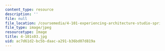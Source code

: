```yaml
---
content_type: resource
description: ''
file: null
file_location: /coursemedia/4-101-experiencing-architecture-studio-spring-2003/ac7d61d2bc5bdaaca291b36bd07d819a_4-101s03.jpg
file_type: image/jpeg
resourcetype: Image
title: 4-101s03.jpg
uid: ac7d61d2-bc5b-daac-a291-b36bd07d819a
---
```

